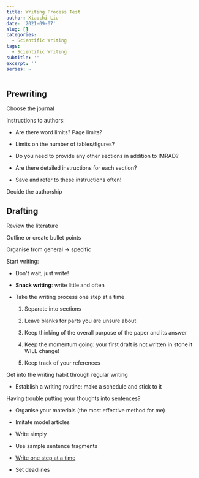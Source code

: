 ```yaml
---
title: Writing Process Test
author: Xiaochi Liu
date: '2021-09-07'
slug: []
categories:
  - Scientific Writing
tags:
  - Scientific Writing
subtitle: ''
excerpt: ''
series: ~
---
```


## Prewriting

Choose the journal

Instructions to authors:

* Are there word limits? Page limits?

* Limits on the number of tables/figures?

* Do you need to provide any other sections in addition to IMRAD?

* Are there detailed instructions for each section?

* Save and refer to these instructions often!

Decide the authorship




## Drafting

Review the literature

Outline or create bullet points

Organise from general -> specific

Start writing:

* Don't wait, just write!

* **Snack writing**: write little and often

* Take the writing process one step at a time

    1. Separate into sections
    
    2. Leave blanks for parts you are unsure about
    
    3. Keep thinking of the overall purpose of the paper and its answer
    
    4. Keep the momentum going: your first draft is not written in stone it WILL change!
    
    5. Keep track of your references

Get into the writing habit through regular writing

* Establish a writing routine: make a schedule and stick to it

Having trouble putting your thoughts into sentences?

* Organise your materials (the most effective method for me)

* Imitate model articles

* Write simply

* Use sample sentence fragments

* [Write one step at a time](https://www.phrasebank.manchester.ac.uk/)

* Set deadlines

